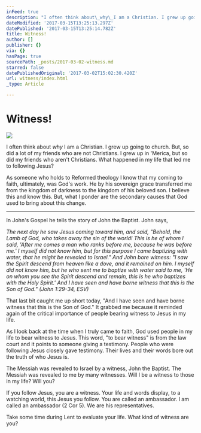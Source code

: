 ```yaml
---
inFeed: true
description: "I often think about\_why\_I am a Christian. I grew up going to church. But, so did a lot of my friends who are not Christians. I grew up in ‘Merica, but so did my friends who aren’t Christians. What happened in my life that led me to following Jesus?"
dateModified: '2017-03-15T13:25:13.297Z'
datePublished: '2017-03-15T13:25:14.782Z'
title: Witness!
author: []
publisher: {}
via: {}
hasPage: true
sourcePath: _posts/2017-03-02-witness.md
starred: false
datePublishedOriginal: '2017-03-02T15:02:30.420Z'
url: witness/index.html
_type: Article

---
```

# Witness!
![](https://the-grid-user-content.s3-us-west-2.amazonaws.com/8bce2f7b-8fc3-4ef1-8eeb-843a3c7089c5.jpg)

I often think about _why_ I am a Christian. I grew up going to church. But, so did a lot of my friends who are not Christians. I grew up in 'Merica, but so did my friends who aren't Christians. What happened in my life that led me to following Jesus?

As someone who holds to Reformed theology I know that my coming to faith, ultimately, was God's work. He by his sovereign grace transferred me from the kingdom of darkness to the kingdom of his beloved son. I believe this and know this. But, what I ponder are the secondary causes that God used to bring about this change.

---

In John's Gospel he tells the story of John the Baptist. John says,

_The next day he saw Jesus coming toward him, and said, "Behold, the Lamb of God, who takes away the sin of the world! This is he of whom I said, 'After me comes a man who ranks before me, because he was before me.' I myself did not know him, but for this purpose I came baptizing with water, that he might be revealed to Israel." And John bore witness: "I saw the Spirit descend from heaven like a dove, and it remained on him. I myself did not know him, but he who sent me to baptize with water said to me, 'He on whom you see the Spirit descend and remain, this is he who baptizes with the Holy Spirit.' And I have seen and have borne witness that this is the Son of God." (John 1:29-34, ESV)_

That last bit caught me up short today, "And I have seen and have borne witness that this is the Son of God." It grabbed me because it reminded again of the critical importance of people bearing witness to Jesus in my life.

As I look back at the time when I truly came to faith, God used people in my life to bear witness to Jesus. This word, "to bear witness" is from the law court and it points to someone giving a testimony. People who were following Jesus closely gave testimony. Their lives and their words bore out the truth of who Jesus is.

The Messiah was revealed to Israel by a witness, John the Baptist. The Messiah was revealed to me by many witnesses. Will I be a witness to those in my life? Will you?

If you follow Jesus, you are a witness. Your life and words display, to a watching world, this Jesus you follow. You are called an ambassador. I am called an ambassador (2 Cor 5). We are his representatives.

Take some time during Lent to evaluate your life. What kind of witness are you?